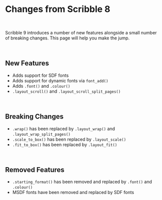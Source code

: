 # Changes from Scribble 8

&nbsp;

Scribble 9 introduces a number of new features alongside a small number of breaking changes. This page will help you make the jump.

&nbsp;

## New Features

- Adds support for SDF fonts
- Adds support for dynamic fonts via `font_add()`
- Adds `.font()` and `.colour()`
- `.layout_scroll()` and `.layout_scroll_split_pages()`

&nbsp;

## Breaking Changes

- `.wrap()` has been replaced by `.layout_wrap()` and `.layout_wrap_split_pages()`
- `.scale_to_box()` has been replaced by `.layout_scale()`
- `.fit_to_box()` has been replaced by `.layout_fit()`

&nbsp;

## Removed Features

- `.starting_format()` has been removed and replaced by `.font()` and `.colour()`
- MSDF fonts have been removed and replaced by SDF fonts